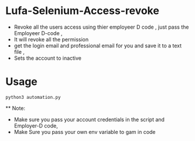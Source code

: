 # Lufa-Selenium-Access-revoke

* Revoke all the users access using thier employeer D code , just pass the Employeer D-code , 
* It will revoke all the permission 
* get the login email and professional email for you and save it to a text file ,
* Sets the account to inactive 

# Usage 

```
python3 automation.py 

```

** Note: 
* Make sure you pass your account credentials in the script and Employer-D code,
* Make Sure you pass your own env variable to gam in code
